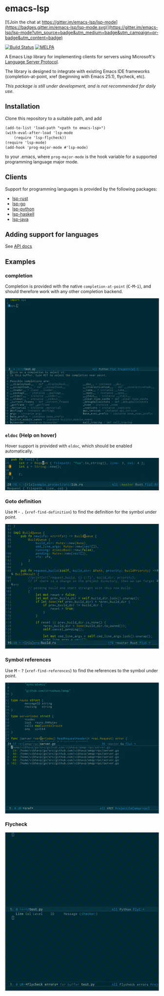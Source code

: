 emacs-lsp
=========

[![Join the chat at https://gitter.im/emacs-lsp/lsp-mode](https://badges.gitter.im/emacs-lsp/lsp-mode.svg)](https://gitter.im/emacs-lsp/lsp-mode?utm_source=badge&utm_medium=badge&utm_campaign=pr-badge&utm_content=badge)

[![Build Status](https://travis-ci.org/emacs-lsp/lsp-mode.svg?branch=master)](https://travis-ci.org/emacs-lsp/lsp-mode)
[![MELPA](http://melpa.org/packages/lsp-mode-badge.svg)](http://melpa.org/#/lsp-mode)

A Emacs Lisp library for implementing clients for servers using Microsoft's
[Language Server Protocol](https://github.com/Microsoft/language-server-protocol/).

The library is designed to integrate with existing Emacs IDE frameworks
(completion-at-point, xref (beginning with Emacs 25.1), flycheck, etc).

*This package is still under development, and is not recommended for daily use.*
## Installation

Clone this repository to a suitable path, and add
```emacs-lisp
(add-to-list 'load-path "<path to emacs-lsp>")
(with-eval-after-load 'lsp-mode
    (require 'lsp-flycheck))
(require 'lsp-mode)
(add-hook 'prog-major-mode #'lsp-mode)
```
to your .emacs, where `prog-major-mode` is the hook variable for a supported
programming language major mode.

## Clients
Support for programming languages is provided by the following packages:

- [lsp-rust](https://github.com/emacs-lsp/lsp-rust)
- [lsp-go](https://github.com/emacs-lsp/lsp-go)
- [lsp-python](https://github.com/emacs-lsp/lsp-python)
- [lsp-haskell](https://github.com/emacs-lsp/lsp-haskell)
- [lsp-java](https://github.com/emacs-lsp/lsp-java)

## Adding support for languages
See [API docs](./doc/API.org)

## Examples

### completion
Completion is provided with the native `completion-at-point` (<kbd>C</kbd>-<kbd>M</kbd>-<kbd>i</kbd>),
 and should therefore work with any other completion backend.

![completion](./examples/completion.png)

### `eldoc` (Help on hover)
Hover support is provided with `eldoc`, which should be enabled automatically.

![eldoc](./examples/eldoc.png)

### Goto definition
Use <kbd>M</kbd> - <kbd>.</kbd> (`xref-find-definition`)
to find the definition for the symbol under point.

![gotodef](./examples/goto-def.gif)

### Symbol references
Use <kbd>M</kbd> - <kbd>?</kbd> (`xref-find-references`)
to find the references to the symbol under point.

![ref](./examples/references.png)

### Flycheck
![flycheck](./examples/flycheck.gif)
